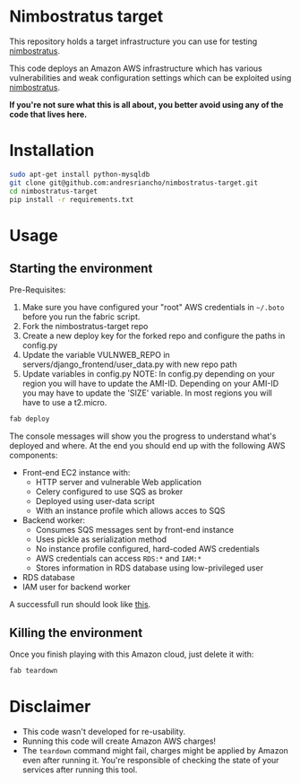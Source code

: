 Nimbostratus target
===================

This repository holds a target infrastructure you can use for testing [nimbostratus](https://github.com/andresriancho/nimbostratus).

This code deploys an Amazon AWS infrastructure which has various vulnerabilities and weak configuration settings which 
can be exploited using [nimbostratus](https://github.com/andresriancho/nimbostratus).

**If you're not sure what this is all about, you better avoid using any of the code that lives here.**

Installation
============

```bash
sudo apt-get install python-mysqldb
git clone git@github.com:andresriancho/nimbostratus-target.git
cd nimbostratus-target
pip install -r requirements.txt
```

Usage
=====

Starting the environment
------------------------

Pre-Requisites:
1. Make sure you have configured your "root" AWS credentials in `~/.boto` before you run the fabric script.
2. Fork the nimbostratus-target repo
3. Create a new deploy key for the forked repo and configure the paths in config.py
4. Update the variable VULNWEB_REPO in servers/django_frontend/user_data.py with new repo path
5. Update variables in config.py
    NOTE: In config.py depending on your region you will have to update the AMI-ID.  Depending on your AMI-ID
    you may have to update the 'SIZE' variable.  In most regions you will have to use a t2.micro.

```bash
fab deploy
```

The console messages will show you the progress to understand what's deployed and where.
At the end you should end up with the following AWS components:

 * Front-end EC2 instance with:
   * HTTP server and vulnerable Web application
   * Celery configured to use SQS as broker
   * Deployed using user-data script
   * With an instance profile which allows acces to SQS
 * Backend worker:
   * Consumes SQS messages sent by front-end instance
   * Uses pickle as serialization method
   * No instance profile configured, hard-coded AWS credentials
   * AWS credentials can access `RDS:*` and `IAM:*`
   * Stores information in RDS database using low-privileged user
 * RDS database
 * IAM user for backend worker

A successfull run should look like [this](https://github.com/andresriancho/nimbostratus-target/wiki/Successfull-run).

Killing the environment
-----------------------

Once you finish playing with this Amazon cloud, just delete it with:

```bash
fab teardown
```


Disclaimer
==========

 * This code wasn't developed for re-usability.
 * Running this code will create Amazon AWS charges!
 * The `teardown` command might fail, charges might be applied by Amazon even after running it. You're responsible of checking the state of your services after running this tool.
